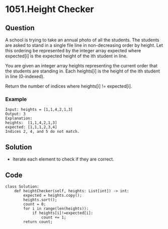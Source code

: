 # 1051.Height Checker

## Question
A school is trying to take an annual photo of all the students. The students are asked to stand in a single file line in non-decreasing order by height. Let this ordering be represented by the integer array expected where expected[i] is the expected height of the ith student in line.

You are given an integer array heights representing the current order that the students are standing in. Each heights[i] is the height of the ith student in line (0-indexed).

Return the number of indices where heights[i] != expected[i].

### Example
```
Input: heights = [1,1,4,2,1,3]
Output: 3
Explanation: 
heights:  [1,1,4,2,1,3]
expected: [1,1,1,2,3,4]
Indices 2, 4, and 5 do not match.
```

## Solution
* Iterate each element to check if they are correct.

## Code
```python3
class Solution:
    def heightChecker(self, heights: List[int]) -> int:
        expected = heights.copy();
        heights.sort();
        count = 0;
        for i in range(len(heights)):
            if heights[i]!=expected[i]:
                count += 1;
        return count;
```